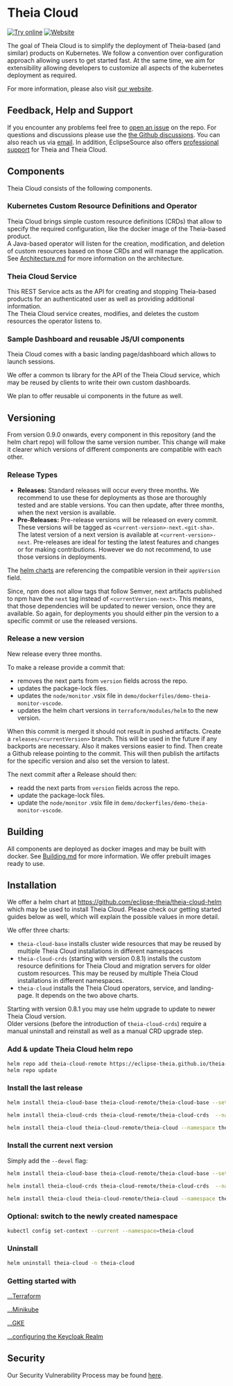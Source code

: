 # Theia Cloud

[![Try online](https://img.shields.io/badge/Try_Theia_Cloud-online-blue?logo=icloud&logoColor=f5f5f5)](https://try.theia-cloud.io/) [![Website](https://img.shields.io/badge/Website-black?style=flat&color=blue)](https://theia-cloud.io/)

The goal of Theia Cloud is to simplify the deployment of Theia-based (and similar) products on Kubernetes. We follow a convention over configuration approach allowing users to get started fast. At the same time, we aim for extensibility allowing developers to customize all aspects of the kubernetes deployment as required.

For more information, please also visit [our website](https://theia-cloud.io/).

## Feedback, Help and Support

If you encounter any problems feel free to [open an issue](https://github.com/eclipse-theia/theia-cloud/issues/new/choose) on the repo.
For questions and discussions please use the [the Github discussions](https://github.com/eclipse-theia/theia-cloud/discussions).
You can also reach us via [email](mailto:support@theia-cloud.io?subject=Theia_Cloud).
In addition, EclipseSource also offers [professional support](https://eclipse-theia.com/services/developer-support/) for Theia and Theia Cloud.

## Components

Theia Cloud consists of the following components.

### Kubernetes Custom Resource Definitions and Operator

Theia Cloud brings simple custom resource definitions (CRDs) that allow to specify the required configuration, like the docker image of the Theia-based product.\
A Java-based operator will listen for the creation, modification, and deletion of custom resources based on those CRDs and will manage the application.\
See [Architecture.md](documentation/Architecture.md) for more information on the architecture.

### Theia Cloud Service

This REST Service acts as the API for creating and stopping Theia-based products for an authenticated user as well as providing additional information.\
The Theia Cloud service creates, modifies, and deletes the custom resources the operator listens to.

### Sample Dashboard and reusable JS/UI components

Theia Cloud comes with a basic landing page/dashboard which allows to launch sessions.

We offer a common ts library for the API of the Theia Cloud service, which may be reused by clients to write their own custom dashboards.

We plan to offer reusable ui components in the future as well.

## Versioning

From version 0.9.0 onwards, every component in this repository (and the helm chart repo) will follow the same version number. This change will make it clearer which versions of different components are compatible with each other.

### Release Types

- **Releases:** Standard releases will occur every three months. We recommend to use these for deployments as those are thoroughly tested and are stable versions. You can then update, after three months, when the next version is available.
- **Pre-Releases:** Pre-release versions will be released on every commit. These versions will be tagged as `<current-version>-next.<git-sha>`. The latest version of a next version is available at `<current-version>-next`. Pre-releases are ideal for testing the latest features and changes or for making contributions. However we do not recommend, to use those versions in deployments.

The [helm charts](https://github.com/eclipse-theia/theia-cloud-helm) are referencing the compatible version in their `appVersion` field.

Since, npm does not allow tags that follow Semver, next artifacts published to npm have the `next` tag instead of `<currentVersion-next>`.
This means, that those dependencies will be updated to newer version, once they are available. So again, for deployments you should either pin the version to a specific commit or use the released versions.

### Release a new version

New release every three months.

To make a release provide a commit that:

- removes the next parts from `version` fields across the repo.
- updates the package-lock files.
- updates the `node/monitor` .vsix file in `demo/dockerfiles/demo-theia-monitor-vscode`.
- updates the helm chart versions in `terraform/modules/helm` to the new version.

When this commit is merged it should not result in pushed artifacts.
Create a `releases/<currentVersion>` branch. This will be used in the future if any backports are necessary. Also it makes versions easier to find.
Then create a Github release pointing to the commit. This will then publish the artifacts for the specific version and also set the version to latest.

The next commit after a Release should then:

- readd the next parts from `version` fields across the repo.
- update the package-lock files.
- update the `node/monitor` .vsix file in `demo/dockerfiles/demo-theia-monitor-vscode`.

## Building

All components are deployed as docker images and may be built with docker. See [Building.md](documentation/Building.md) for more information. We offer prebuilt images ready to use.

## Installation

We offer a helm chart at <https://github.com/eclipse-theia/theia-cloud-helm> which may be used to install Theia Cloud. Please check our getting started guides below as well, which will explain the possible values in more detail.

We offer three charts:

- `theia-cloud-base` installs cluster wide resources that may be reused by multiple Theia Cloud installations in different namespaces
- `theia-cloud-crds` (starting with version 0.8.1) installs the custom resource definitions for Theia Cloud and migration servers for older custom resources. This may be reused by multiple Theia Cloud installations in different namespaces.
- `theia-cloud` installs the Theia Cloud operators, service, and landing-page. It depends on the two above charts.

Starting with version 0.8.1 you may use helm upgrade to update to newer Theia Cloud version.\
Older versions (before the introduction of `theia-cloud-crds`) require a manual uninstall and reinstall as well as a manual CRD upgrade step.

### Add & update Theia Cloud helm repo

```bash
helm repo add theia-cloud-remote https://eclipse-theia.github.io/theia-cloud-helm
helm repo update
```

### Install the last release

```bash
helm install theia-cloud-base theia-cloud-remote/theia-cloud-base --set issuer.email=your-mail@example.com

helm install theia-cloud-crds theia-cloud-remote/theia-cloud-crds  --namespace theia-cloud --create-namespace

helm install theia-cloud theia-cloud-remote/theia-cloud --namespace theia-cloud
```

### Install the current next version

Simply add the `--devel` flag:

```bash
helm install theia-cloud-base theia-cloud-remote/theia-cloud-base --set issuer.email=your-mail@example.com --devel

helm install theia-cloud-crds theia-cloud-remote/theia-cloud-crds  --namespace theia-cloud --create-namespace --devel

helm install theia-cloud theia-cloud-remote/theia-cloud --namespace theia-cloud --devel
```

### Optional: switch to the newly created namespace

```bash
kubectl config set-context --current --namespace=theia-cloud
```

### Uninstall

```bash
helm uninstall theia-cloud -n theia-cloud
```

### Getting started with

[...Terraform](terraform/terraform.md)

[...Minikube](documentation/platforms/Minikube.md)

[...GKE](terraform/terraform.md#google-kubernetes-engine)

[...configuring the Keycloak Realm](documentation/Keycloak.md)

## Security

Our Security Vulnerability Process may be found [here](SECURITY.md).
